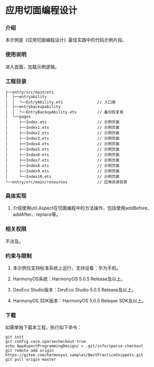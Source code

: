 # 应用切面编程设计

### 介绍

本示例是《应用切面编程设计》最佳实践中的代码示例片段。

### 使用说明

进入首面，加载示例逻辑。

### 工程目录

``` 
├──entry/src/main/ets                          
│  ├──entryability
│  │  └──EntryAbility.ets               // 入口类
│  ├──entrybackupability
│  │  └──EntryBackupAbility.ets         // 备份恢复类
│  └──pages        
│     ├──Index.ets                      // 示例页面
│     ├──Index1.ets                     // 示例页面                  
│     ├──Index2.ets                     // 示例页面   
│     ├──Index3.ets                     // 示例页面
│     ├──Index4.ets                     // 示例页面           
│     ├──Index5.ets                     // 示例页面
│     ├──Index6.ets                     // 示例页面
│     ├──Index7.ets                     // 示例页面              
│     ├──Index8.ets                     // 示例页面
│     ├──Index9.ets                     // 示例页面
│     └──Index10.ets                    // 示例页面
└──entry/src/main/resources             // 应用资源目录
```


### 具体实现

1. 介绍使用util.Aspect在切面编程中的方法操作，包括使用addBefore、addAfter、replace等。

### 相关权限

不涉及。

### 约束与限制

1. 本示例仅支持标准系统上运行，支持设备：华为手机。

2. HarmonyOS系统：HarmonyOS 5.0.5 Release及以上。

3. DevEco Studio版本：DevEco Studio 5.0.5 Release及以上。

4. HarmonyOS SDK版本：HarmonyOS 5.0.5 Release SDK及以上。

### 下载

如需单独下载本工程，执行如下命令：
```
git init
git config core.sparsecheckout true
echo AppAspectProgrammingDesign/ > .git/info/sparse-checkout
git remote add origin https://gitee.com/harmonyos_samples/BestPracticeSnippets.git
git pull origin master
```